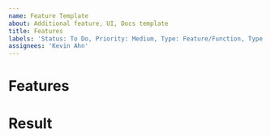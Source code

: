 ```yaml
---
name: Feature Template
about: Additional feature, UI, Docs template
title: Features
labels: 'Status: To Do, Priority: Medium, Type: Feature/Function, Type: Feature/UI'
assignees: 'Kevin Ahn'
---
```


# Features

# Result
